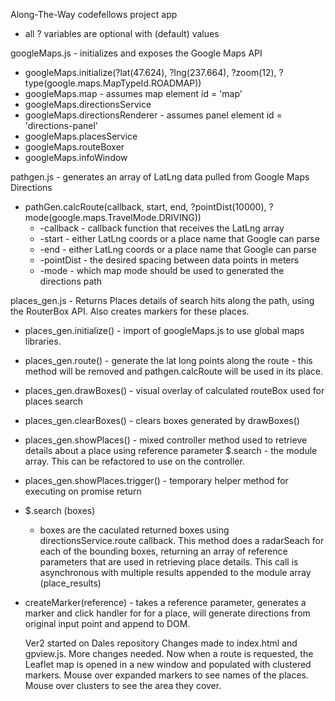 Along-The-Way codefellows project app

- all ? variables are optional with (default) values

googleMaps.js - initializes and exposes the Google Maps API
  - googleMaps.initialize(?lat(47.624), ?lng(237.664), ?zoom(12), ?type(google.maps.MapTypeId.ROADMAP))
  - googleMaps.map - assumes map element id = 'map'
  - googleMaps.directionsService
  - googleMaps.directionsRenderer - assumes panel element id = 'directions-panel'
  - googleMaps.placesService
  - googleMaps.routeBoxer
  - googleMaps.infoWindow

pathgen.js - generates an array of LatLng data pulled from Google Maps Directions
  - pathGen.calcRoute(callback, start, end, ?pointDist(10000), ?mode(google.maps.TravelMode.DRIVING))
    - -callback - callback function that receives the LatLng array
    - -start - either LatLng coords or a place name that Google can parse
    - -end - either LatLng coords or a place name that Google can parse
    - -pointDist - the desired spacing between data points in meters
    - -mode - which map mode should be used to generated the directions path

places_gen.js - Returns Places details of search hits along the path, using the RouterBox API. Also 
  creates markers for these places.
  - places_gen.initialize() - import of googleMaps.js to use global maps libraries.
  - places_gen.route() - generate the lat long points along the route - this method will be removed
    and pathgen.calcRoute will be used in its place.
  - places_gen.drawBoxes() - visual overlay of calculated routeBox used for places search
  - places_gen.clearBoxes() - clears boxes generated by drawBoxes()
  - places_gen.showPlaces() - mixed controller method used to retrieve details about a place using
    reference parameter $.search - the module array. This can be refactored to use on the controller.
  - places_gen.showPlaces.trigger() - temporary helper method for executing on promise return
  - $.search (boxes)
    - boxes are the caculated returned boxes using directionsService.route callback.
    This method does a radarSeach for each of the bounding boxes, returning an array of reference 
    parameters that are used in retrieving place details. This call is asynchronous with multiple
    results appended to the module array (place_results)
  - createMarker(reference) - takes a reference parameter, generates a marker and click handler for 
    for a place, will generate directions from original input point and append to DOM.

    Ver2 started on Dales repository
    Changes made to index.html and gpview.js. More changes needed.
    Now when a route is requested, the Leaflet map is opened in a new window and populated with clustered markers. Mouse over expanded markers to see names of the places. Mouse over clusters to see the area they cover.

